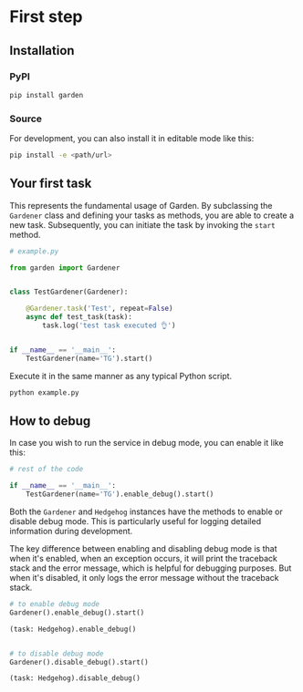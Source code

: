 First step
====

## Installation

### PyPI

```sh
pip install garden
```

### Source

For development, you can also install it in editable mode like this:

```sh
pip install -e <path/url>
```

## Your first task

This represents the fundamental usage of Garden. By subclassing the `Gardener` class and defining your tasks as methods, you are able to create a new task. Subsequently, you can initiate the task by invoking the `start` method.

```python
# example.py

from garden import Gardener


class TestGardener(Gardener):

    @Gardener.task('Test', repeat=False)
    async def test_task(task):
        task.log('test task executed 👌')


if __name__ == '__main__':
    TestGardener(name='TG').start()

```

Execute it in the same manner as any typical Python script.

```sh
python example.py
```

## How to debug

In case you wish to run the service in debug mode, you can enable it like this:

```python
# rest of the code

if __name__ == '__main__':
    TestGardener(name='TG').enable_debug().start()
```

Both the `Gardener` and `Hedgehog` instances have the methods to enable or disable debug mode. This is particularly useful for logging detailed information during development.

The key difference between enabling and disabling debug mode is that when it's enabled, when an exception occurs, it will print the traceback stack and the error message, which is helpful for debugging purposes. But when it's disabled, it only logs the error message without the traceback stack.

```python
# to enable debug mode
Gardener().enable_debug().start()

(task: Hedgehog).enable_debug()


# to disable debug mode
Gardener().disable_debug().start()

(task: Hedgehog).disable_debug()

```

